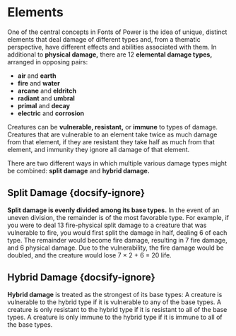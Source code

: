 # Elements
One of the central concepts in Fonts of Power is the idea of unique, distinct elements that deal damage of different types and, from a thematic perspective, have different effects and abilities associated with them. In additional to **physical damage,** there are 12 **elemental damage types,** arranged in opposing pairs:
* **air** and **earth**
* **fire** and **water**
* **arcane** and **eldritch**
* **radiant** and **umbral**
* **primal** and **decay**
* **electric** and **corrosion**

Creatures can be **vulnerable, resistant,** or **immune** to types of damage. Creatures that are vulnerable to an element take twice as much damage from that element, if they are resistant they take half as much from that element, and immunity they ignore all damage of that element.

There are two different ways in which multiple various damage types might be combined: **split damage** and **hybrid damage.**

## Split Damage {docsify-ignore}
**Split damage is evenly divided among its base types.** In the event of an uneven division, the remainder is of the most favorable type. For example, if you were to deal 13 fire-physical split damage to a creature that was vulnerable to fire, you would first split the damage in half, dealing 6 of each type. The remainder would become fire damage, resulting in 7 fire damage, and 6 physical damage. Due to the vulnerability, the fire damage would be doubled, and the creature would lose 7 × 2 + 6 = 20 life.

## Hybrid Damage {docsify-ignore}
**Hybrid damage** is treated as the strongest of its base types: 
A creature is vulnerable to the hybrid type if it is vulnerable to any of the base types.
A creature is only resistant to the hybrid type if it is resistant to all of the base types.
A creature is only immune to the hybrid type if it is immune to all of the base types.
